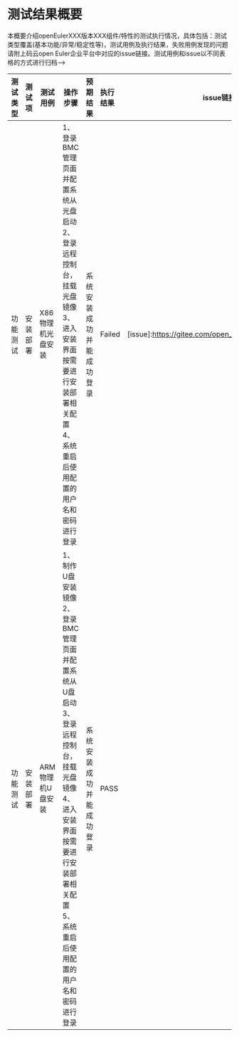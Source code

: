 # 测试结果概要

本概要介绍openEulerXXX版本XXX组件/特性的测试执行情况，具体包括：测试类型覆盖(基本功能/异常/稳定性等)，测试用例及执行结果，失败用例发现的问题请附上码云open Euler企业平台中对应的issue链接。测试用例和issue以不同表格的方式进行归档-->

<!--举个例子-->

<!--openEuler XXX版本安装测试-->

<!--覆盖操作系统光盘和U盘安装；其中共设计用例XX个，共发现issueXX个，见表格XXX；-->

| 测试类型 | 测试项   | 测试用例          | 操作步骤                                                     | 预期结果                 | 执行结果 | issue链接                                             | issue状态     |
| -------- | -------- | ----------------- | ------------------------------------------------------------ | :----------------------- | :------- | ----------------------------------------------------- | ------------- |
| 功能测试 | 安装部署 | X86物理机光盘安装 | 1、登录BMC管理页面并配置系统从光盘启动<br />2、登录远程控制台，挂载光盘镜像<br />3、进入安装界面按需要进行安装部署相关配置<br />4、系统重启后使用配置的用户名和密码进行登录 | 系统安装成功并能成功登录 | Failed   | [issue]:https://gitee.com/open_euler/dashboard/issues | 已解决/遗留等 |
| 功能测试 | 安装部署 | ARM物理机U盘安装  | 1、制作U盘安装镜像<br />2、登录BMC管理页面并配置系统从U盘启动<br />3、登录远程控制台，挂载光盘镜像<br />4、进入安装界面按需要进行安装部署相关配置<br />5、系统重启后使用配置的用户名和密码进行登录 | 系统安装成功并能成功登录 | PASS     |                                                       |               |

